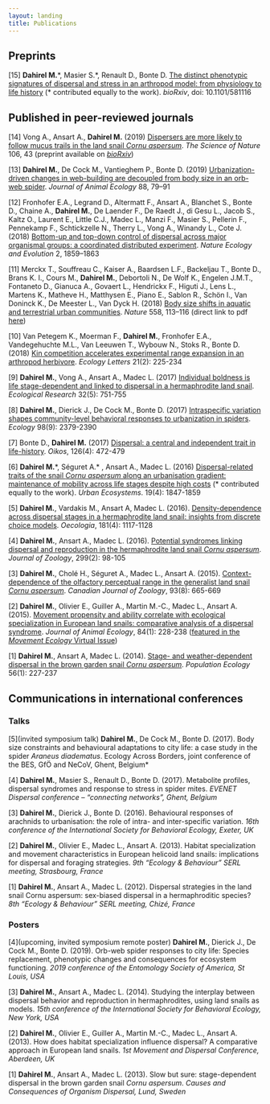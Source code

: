 ```yaml
---
layout: landing
title: Publications
---
```


## Preprints

[15] **Dahirel M.**\*, Masier S.\*, Renault D., Bonte D. [The distinct phenotypic signatures of dispersal and stress in an arthropod model: from physiology to life history](https://doi.org/10.1101/581116) (\* contributed equally to the work). *bioRxiv*, doi: 10.1101/581116

## Published in peer-reviewed journals

[14] Vong A., Ansart A., **Dahirel M.** (2019) [Dispersers are more likely to follow mucus trails in the land snail *Cornu aspersum*](https://link.springer.com/article/10.1007%2Fs00114-019-1642-9). *The Science of Nature* 106, 43 (preprint available on [*bioRxiv*](https://doi.org/10.1101/373001))

[13] **Dahirel M.**, De Cock M., Vantieghem P., Bonte D. (2019) [Urbanization-driven changes in web-building are decoupled from body size in an orb-web spider](https://doi.org/10.1111/1365-2656.12909). *Journal of Animal Ecology* 88, 79–91

[12] Fronhofer E.A., Legrand D., Altermatt F., Ansart A., Blanchet S., Bonte D., Chaine A., **Dahirel M.**, De Laender F., De Raedt J., di Gesu L., Jacob S., Kaltz O., Laurent E., Little C.J., Madec L., Manzi F., Masier S., Pellerin F., Pennekamp F., Schtickzelle N., Therry L., Vong A., Winandy L., Cote J. (2018) [Bottom-up and top-down control of dispersal across major organismal groups: a coordinated distributed experiment](https://www.nature.com/articles/s41559-018-0686-0). *Nature Ecology and Evolution* 2, 1859–1863
 
[11] Merckx T., Souffreau C., Kaiser A., Baardsen L.F., Backeljau T., Bonte D., Brans K. I., Cours M., **Dahirel M.**, Debortoli N., De Wolf K., Engelen J.M.T., Fontaneto D., Gianuca A., Govaert L., Hendrickx F., Higuti J., Lens L., Martens K., Matheve H., Matthysen E., Piano E., Sablon R., Schön I., Van Doninck K., De Meester L., Van Dyck H. (2018) [Body size shifts in aquatic and terrestrial urban communities](https://doi.org/10.1038/s41586-018-0140-0). *Nature* 558, 113–116 (direct link to pdf [here](https://www.nature.com/articles/s41586-018-0140-0.epdf?author_access_token=M2r8Zmkd7tqfhkacVZjymdRgN0jAjWel9jnR3ZoTv0N7h0SCf5lPXEeqhwWsbAWVuXLF80BYR53f_KxF53ReKCWOY9ZxMPLp8lg3_kzdNXVZBi9_wW_t7YsPPWn6NZb5_nreNO2y2SpN4oIzJLSPZQ%3D%3D))

[10] Van Petegem K., Moerman F., **Dahirel M.**, Fronhofer E.A., Vandegehuchte M.L., Van Leeuwen T., Wybouw N., Stoks R., Bonte D. (2018) [Kin competition accelerates experimental range expansion in an arthropod herbivore](https://doi.org/10.1111/ele.12887). *Ecology Letters* 21(2): 225-234

[9] **Dahirel M.**, Vong A., Ansart A., Madec L. (2017) [Individual boldness is life stage-dependent and linked to dispersal in a hermaphrodite land snail](https://doi.org/10.1007/s11284-017-1484-x). *Ecological Research* 32(5): 751-755

[8] **Dahirel M.**, Dierick J., De Cock M., Bonte D. (2017) [Intraspecific variation shapes community-level behavioral responses to urbanization in spiders](https://doi.org/10.1002/ecy.1915). *Ecology* 98(9): 2379-2390

[7] Bonte D., **Dahirel M.** (2017) [Dispersal: a central and independent trait in life-history](https://doi.org/10.1111/oik.03801). *Oikos*, 126(4): 472-479

[6] **Dahirel M.**\*, Séguret A.\* , Ansart A., Madec L. (2016) [Dispersal-related traits of the snail <i>Cornu aspersum</i> along an urbanisation gradient: maintenance of mobility across life stages despite high costs](https://doi.org/10.1007/s11252-016-0564-y) (\* contributed equally to the work). *Urban Ecosystems*. 19(4): 1847-1859

[5] **Dahirel M.**, Vardakis M., Ansart A, Madec L. (2016). [Density-dependence across dispersal stages in a hermaphrodite land snail: insights from discrete choice models](https://doi.org/10.1007/s00442-016-3636-z). *Oecologia*, 181(4): 1117-1128

[4] **Dahirel M.**, Ansart A., Madec L. (2016). [Potential syndromes linking dispersal and reproduction in the hermaphrodite land snail *Cornu aspersum*](https://doi.org/10.1111/jzo.12328). *Journal of Zoology*, 299(2): 98-105 

[3] **Dahirel M.**, Cholé H., Séguret A., Madec L., Ansart A. (2015). [Context-dependence of the olfactory perceptual range in the generalist land snail *Cornu aspersum*](https://doi.org/10.1139/cjz-2015-0001). *Canadian Journal of Zoology*, 93(8): 665-669

[2] **Dahirel M.**, Olivier E., Guiller A., Martin M.-C., Madec L., Ansart A. (2015). [Movement propensity and ability correlate with ecological specialization in European land snails: comparative analysis of a dispersal syndrome](https://doi.org/10.1111/1365-2656.12276). *Journal of Animal Ecology*, 84(1): 228-238 ([featured in the *Movement Ecology* Virtual Issue](https://besjournals.onlinelibrary.wiley.com/doi/toc/10.1111/(ISSN)1365-2656.MovementEcology))

[1] **Dahirel M.**, Ansart A, Madec L. (2014). [Stage- and weather-dependent dispersal in the brown garden snail *Cornu aspersum*](https://doi.org/10.1007/s10144-013-0407-0). *Population Ecology* 56(1): 227-237

## Communications in international conferences

### Talks
[5](invited symposium talk) **Dahirel M.**, De Cock M., Bonte D. (2017). Body size constraints and behavioural adaptations to city life: a case study in the spider *Araneus diadematus*. Ecology Across Borders, joint conference of the BES, GfÖ and NeCoV, Ghent, Belgium*

[4]	**Dahirel M.**, Masier S., Renault D., Bonte D. (2017). Metabolite profiles, dispersal syndromes and response to stress in spider mites. *EVENET Dispersal conference – “connecting networks”, Ghent, Belgium*

[3]	**Dahirel M.**, Dierick J., Bonte D. (2016). Behavioural responses of arachnids to urbanisation: the role of intra- and inter-specific variation. *16th conference of the International Society for Behavioral Ecology, Exeter, UK*

[2]	**Dahirel M.**, Olivier E., Madec L., Ansart A. (2013). Habitat specialization and movement characteristics in European helicoid land snails: implications for dispersal and foraging strategies. *9th “Ecology & Behaviour” SERL meeting, Strasbourg, France*

[1] **Dahirel M.**, Ansart A., Madec L. (2012). Dispersal strategies in the land snail Cornu aspersum: sex-biased dispersal in a hermaphroditic species? *8th “Ecology & Behaviour” SERL meeting, Chizé, France*


### Posters

[4](upcoming, invited symposium remote poster) **Dahirel M.**, Dierick J., De Cock M., Bonte D. (2019). Orb-web spider responses to city life: Species replacement, phenotypic changes and consequences for ecosystem functioning. *2019 conference of the Entomology Society of America, St Louis, USA*

[3] **Dahirel M.**, Ansart A., Madec L. (2014).  Studying the interplay between dispersal behavior and reproduction in hermaphrodites, using land snails as models. *15th conference of the International Society for Behavioral Ecology, New York, USA*

[2] **Dahirel M.**, Olivier E., Guiller A., Martin M.-C., Madec L., Ansart A. (2013). How does habitat specialization influence dispersal? A comparative approach in European land snails. *1st Movement and Dispersal Conference, Aberdeen, UK*

[1] **Dahirel M.**, Ansart A., Madec L. (2013). Slow but sure: stage-dependent dispersal in the brown garden snail *Cornu aspersum*. *Causes and Consequences of Organism Dispersal, Lund, Sweden*
